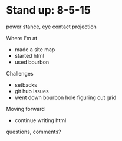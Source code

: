 # Stand up: 8-5-15

power stance,
eye contact
projection

Where I'm at
- made a site map
- started html
- used bourbon


Challenges
- setbacks
- git hub issues
- went down bourbon hole figuring out grid


Moving forward
- continue writing html

questions, comments? 

